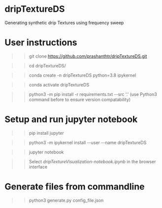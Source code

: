# dripTextureDS
Generating synthetic drip Textures using frequency sweep

# User instructions

  >> git clone https://github.com/prashanthtr/dripTextureDS.git

  >> cd dripTextureDS/

  >> conda create -n dripTextureDS python=3.8 ipykernel

  >> conda activate dripTextureDS

  >> python3 -m pip install -r requirements.txt --src '.' (use Python3 command
  >before to ensure version compatability)

# Setup and run jupyter notebook

>> pip install jupyter

>> python3 -m ipykernel install --user --name dripTextureDS

>> jupyter notebook

>> Select *dripTextureVisualization-notebook.ipynb* in the browser interface

# Generate files from commandline

>> python3 generate.py config_file.json
